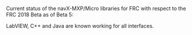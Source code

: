 Current status of the navX-MXP/Micro libraries for FRC with respect to the FRC 2018 Beta as of Beta 5:

LabVIEW, C++ and Java are known working for all interfaces.
